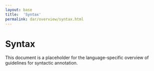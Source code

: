 ```yaml
---
layout: base
title:  'Syntax'
permalink: dar/overview/syntax.html
---
```


# Syntax

This document is a placeholder for the language-specific overview of
guidelines for syntactic annotation.
